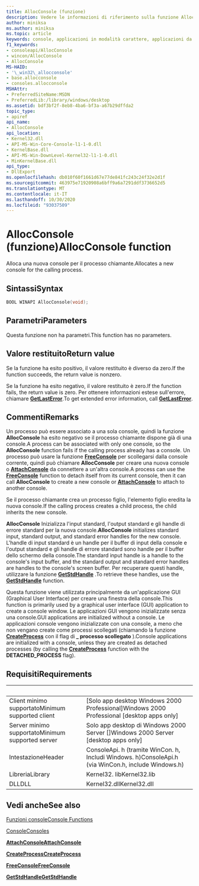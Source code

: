 ```yaml
---
title: AllocConsole (funzione)
description: Vedere le informazioni di riferimento sulla funzione AllocConsole, che alloca una nuova console per il processo chiamante.
author: miniksa
ms.author: miniksa
ms.topic: article
keywords: console, applicazioni in modalità carattere, applicazioni da riga di comando, applicazioni di terminale, api della console
f1_keywords:
- consoleapi/AllocConsole
- wincon/AllocConsole
- AllocConsole
MS-HAID:
- '\_win32\_allocconsole'
- base.allocconsole
- consoles.allocconsole
MSHAttr:
- PreferredSiteName:MSDN
- PreferredLib:/library/windows/desktop
ms.assetid: bdf3bf2f-8eb8-4ba6-bf3a-a67b29dffda2
topic_type:
- apiref
api_name:
- AllocConsole
api_location:
- Kernel32.dll
- API-MS-Win-Core-Console-l1-1-0.dll
- KernelBase.dll
- API-MS-Win-DownLevel-Kernel32-l1-1-0.dll
- MinKernelBase.dll
api_type:
- DllExport
ms.openlocfilehash: db010f60f1661d67e77de841fc243c24f32e2d1f
ms.sourcegitcommit: 463975e71920908a6bff9a6a7291ddf3736652d5
ms.translationtype: MT
ms.contentlocale: it-IT
ms.lasthandoff: 10/30/2020
ms.locfileid: "93037509"
---
```

# <a name="allocconsole-function"></a><span data-ttu-id="2cf4c-104">AllocConsole (funzione)</span><span class="sxs-lookup"><span data-stu-id="2cf4c-104">AllocConsole function</span></span>

<span data-ttu-id="2cf4c-105">Alloca una nuova console per il processo chiamante.</span><span class="sxs-lookup"><span data-stu-id="2cf4c-105">Allocates a new console for the calling process.</span></span>

## <a name="syntax"></a><span data-ttu-id="2cf4c-106">Sintassi</span><span class="sxs-lookup"><span data-stu-id="2cf4c-106">Syntax</span></span>

```C
BOOL WINAPI AllocConsole(void);
```

## <a name="parameters"></a><span data-ttu-id="2cf4c-107">Parametri</span><span class="sxs-lookup"><span data-stu-id="2cf4c-107">Parameters</span></span>

<span data-ttu-id="2cf4c-108">Questa funzione non ha parametri.</span><span class="sxs-lookup"><span data-stu-id="2cf4c-108">This function has no parameters.</span></span>

## <a name="return-value"></a><span data-ttu-id="2cf4c-109">Valore restituito</span><span class="sxs-lookup"><span data-stu-id="2cf4c-109">Return value</span></span>

<span data-ttu-id="2cf4c-110">Se la funzione ha esito positivo, il valore restituito è diverso da zero.</span><span class="sxs-lookup"><span data-stu-id="2cf4c-110">If the function succeeds, the return value is nonzero.</span></span>

<span data-ttu-id="2cf4c-111">Se la funzione ha esito negativo, il valore restituito è zero.</span><span class="sxs-lookup"><span data-stu-id="2cf4c-111">If the function fails, the return value is zero.</span></span> <span data-ttu-id="2cf4c-112">Per ottenere informazioni estese sull'errore, chiamare [**GetLastError**](https://msdn.microsoft.com/library/windows/desktop/ms679360).</span><span class="sxs-lookup"><span data-stu-id="2cf4c-112">To get extended error information, call [**GetLastError**](https://msdn.microsoft.com/library/windows/desktop/ms679360).</span></span>

## <a name="remarks"></a><span data-ttu-id="2cf4c-113">Commenti</span><span class="sxs-lookup"><span data-stu-id="2cf4c-113">Remarks</span></span>

<span data-ttu-id="2cf4c-114">Un processo può essere associato a una sola console, quindi la funzione **AllocConsole** ha esito negativo se il processo chiamante dispone già di una console.</span><span class="sxs-lookup"><span data-stu-id="2cf4c-114">A process can be associated with only one console, so the **AllocConsole** function fails if the calling process already has a console.</span></span> <span data-ttu-id="2cf4c-115">Un processo può usare la funzione [**FreeConsole**](freeconsole.md) per scollegarsi dalla console corrente, quindi può chiamare **AllocConsole** per creare una nuova console o [**AttachConsole**](attachconsole.md) da connettere a un'altra console.</span><span class="sxs-lookup"><span data-stu-id="2cf4c-115">A process can use the [**FreeConsole**](freeconsole.md) function to detach itself from its current console, then it can call **AllocConsole** to create a new console or [**AttachConsole**](attachconsole.md) to attach to another console.</span></span>

<span data-ttu-id="2cf4c-116">Se il processo chiamante crea un processo figlio, l'elemento figlio eredita la nuova console.</span><span class="sxs-lookup"><span data-stu-id="2cf4c-116">If the calling process creates a child process, the child inherits the new console.</span></span>

<span data-ttu-id="2cf4c-117">**AllocConsole** Inizializza l'input standard, l'output standard e gli handle di errore standard per la nuova console.</span><span class="sxs-lookup"><span data-stu-id="2cf4c-117">**AllocConsole** initializes standard input, standard output, and standard error handles for the new console.</span></span> <span data-ttu-id="2cf4c-118">L'handle di input standard è un handle per il buffer di input della console e l'output standard e gli handle di errore standard sono handle per il buffer dello schermo della console.</span><span class="sxs-lookup"><span data-stu-id="2cf4c-118">The standard input handle is a handle to the console's input buffer, and the standard output and standard error handles are handles to the console's screen buffer.</span></span> <span data-ttu-id="2cf4c-119">Per recuperare questi handle, utilizzare la funzione [**GetStdHandle**](getstdhandle.md) .</span><span class="sxs-lookup"><span data-stu-id="2cf4c-119">To retrieve these handles, use the [**GetStdHandle**](getstdhandle.md) function.</span></span>

<span data-ttu-id="2cf4c-120">Questa funzione viene utilizzata principalmente da un'applicazione GUI (Graphical User Interface) per creare una finestra della console.</span><span class="sxs-lookup"><span data-stu-id="2cf4c-120">This function is primarily used by a graphical user interface (GUI) application to create a console window.</span></span> <span data-ttu-id="2cf4c-121">Le applicazioni GUI vengono inizializzate senza una console.</span><span class="sxs-lookup"><span data-stu-id="2cf4c-121">GUI applications are initialized without a console.</span></span> <span data-ttu-id="2cf4c-122">Le applicazioni console vengono inizializzate con una console, a meno che non vengano create come processi scollegati (chiamando la funzione [**CreateProcess**](https://msdn.microsoft.com/library/windows/desktop/ms682425) con il flag di **\_ processo scollegato** ).</span><span class="sxs-lookup"><span data-stu-id="2cf4c-122">Console applications are initialized with a console, unless they are created as detached processes (by calling the [**CreateProcess**](https://msdn.microsoft.com/library/windows/desktop/ms682425) function with the **DETACHED\_PROCESS** flag).</span></span>

## <a name="requirements"></a><span data-ttu-id="2cf4c-123">Requisiti</span><span class="sxs-lookup"><span data-stu-id="2cf4c-123">Requirements</span></span>

| &nbsp; | &nbsp; |
|-|-|
| <span data-ttu-id="2cf4c-124">Client minimo supportato</span><span class="sxs-lookup"><span data-stu-id="2cf4c-124">Minimum supported client</span></span> | <span data-ttu-id="2cf4c-125">\[Solo app desktop Windows 2000 Professional\]</span><span class="sxs-lookup"><span data-stu-id="2cf4c-125">Windows 2000 Professional \[desktop apps only\]</span></span> |
| <span data-ttu-id="2cf4c-126">Server minimo supportato</span><span class="sxs-lookup"><span data-stu-id="2cf4c-126">Minimum supported server</span></span> | <span data-ttu-id="2cf4c-127">Solo app desktop di Windows 2000 Server \[\]</span><span class="sxs-lookup"><span data-stu-id="2cf4c-127">Windows 2000 Server \[desktop apps only\]</span></span> |
| <span data-ttu-id="2cf4c-128">Intestazione</span><span class="sxs-lookup"><span data-stu-id="2cf4c-128">Header</span></span> | <span data-ttu-id="2cf4c-129">ConsoleApi. h (tramite WinCon. h, Includi Windows. h)</span><span class="sxs-lookup"><span data-stu-id="2cf4c-129">ConsoleApi.h (via WinCon.h, include Windows.h)</span></span> |
| <span data-ttu-id="2cf4c-130">Libreria</span><span class="sxs-lookup"><span data-stu-id="2cf4c-130">Library</span></span> | <span data-ttu-id="2cf4c-131">Kernel32. lib</span><span class="sxs-lookup"><span data-stu-id="2cf4c-131">Kernel32.lib</span></span> |
| <span data-ttu-id="2cf4c-132">DLL</span><span class="sxs-lookup"><span data-stu-id="2cf4c-132">DLL</span></span> | <span data-ttu-id="2cf4c-133">Kernel32.dll</span><span class="sxs-lookup"><span data-stu-id="2cf4c-133">Kernel32.dll</span></span> |

## <a name="see-also"></a><span data-ttu-id="2cf4c-134">Vedi anche</span><span class="sxs-lookup"><span data-stu-id="2cf4c-134">See also</span></span>

[<span data-ttu-id="2cf4c-135">Funzioni console</span><span class="sxs-lookup"><span data-stu-id="2cf4c-135">Console Functions</span></span>](console-functions.md)

[<span data-ttu-id="2cf4c-136">Console</span><span class="sxs-lookup"><span data-stu-id="2cf4c-136">Consoles</span></span>](consoles.md)

[<span data-ttu-id="2cf4c-137">**AttachConsole**</span><span class="sxs-lookup"><span data-stu-id="2cf4c-137">**AttachConsole**</span></span>](attachconsole.md)

[<span data-ttu-id="2cf4c-138">**CreateProcess**</span><span class="sxs-lookup"><span data-stu-id="2cf4c-138">**CreateProcess**</span></span>](https://msdn.microsoft.com/library/windows/desktop/ms682425)

[<span data-ttu-id="2cf4c-139">**FreeConsole**</span><span class="sxs-lookup"><span data-stu-id="2cf4c-139">**FreeConsole**</span></span>](freeconsole.md)

[<span data-ttu-id="2cf4c-140">**GetStdHandle**</span><span class="sxs-lookup"><span data-stu-id="2cf4c-140">**GetStdHandle**</span></span>](getstdhandle.md)
